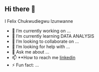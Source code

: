 ## Hi there 👋
I Felix Chukwudiegwu Izunwanne

- 🔭 I’m currently working on ...
- 🌱 I’m currently learning DATA ANALYSIS
- 👯 I’m looking to collaborate on ...
- 🤔 I’m looking for help with ...
- 💬 Ask me about ...
- 📫 **How to reach me [linkedin](https://www.linkedin.com/in/felix-chukwudiegwu-054a17b9)
- ⚡ Fun fact: ...
